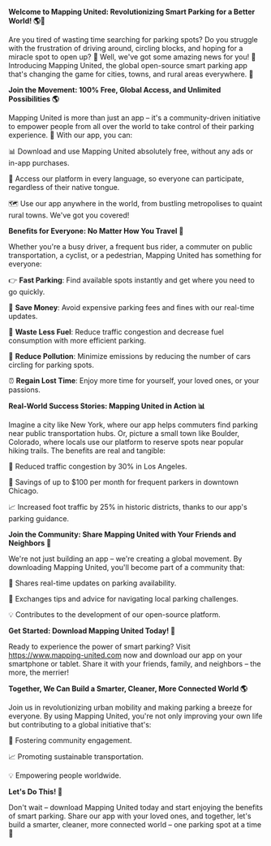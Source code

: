 **Welcome to Mapping United: Revolutionizing Smart Parking for a Better World! 🌎🚗**

Are you tired of wasting time searching for parking spots? Do you struggle with the frustration of driving around, circling blocks, and hoping for a miracle spot to open up? 🤯 Well, we've got some amazing news for you! 📣 Introducing Mapping United, the global open-source smart parking app that's changing the game for cities, towns, and rural areas everywhere. 🌟

**Join the Movement: 100% Free, Global Access, and Unlimited Possibilities 🌎**

Mapping United is more than just an app – it's a community-driven initiative to empower people from all over the world to take control of their parking experience. 🌈 With our app, you can:

📊 Download and use Mapping United absolutely free, without any ads or in-app purchases.

💬 Access our platform in every language, so everyone can participate, regardless of their native tongue.

🗺️ Use our app anywhere in the world, from bustling metropolises to quaint rural towns. We've got you covered!

**Benefits for Everyone: No Matter How You Travel 🚂**

Whether you're a busy driver, a frequent bus rider, a commuter on public transportation, a cyclist, or a pedestrian, Mapping United has something for everyone:

👉 **Fast Parking**: Find available spots instantly and get where you need to go quickly.

💸 **Save Money**: Avoid expensive parking fees and fines with our real-time updates.

🌟 **Waste Less Fuel**: Reduce traffic congestion and decrease fuel consumption with more efficient parking.

🌿 **Reduce Pollution**: Minimize emissions by reducing the number of cars circling for parking spots.

⏰ **Regain Lost Time**: Enjoy more time for yourself, your loved ones, or your passions.

**Real-World Success Stories: Mapping United in Action 📊**

Imagine a city like New York, where our app helps commuters find parking near public transportation hubs. Or, picture a small town like Boulder, Colorado, where locals use our platform to reserve spots near popular hiking trails. The benefits are real and tangible:

🌆 Reduced traffic congestion by 30% in Los Angeles.

💸 Savings of up to $100 per month for frequent parkers in downtown Chicago.

📈 Increased foot traffic by 25% in historic districts, thanks to our app's parking guidance.

**Join the Community: Share Mapping United with Your Friends and Neighbors 🌟**

We're not just building an app – we're creating a global movement. By downloading Mapping United, you'll become part of a community that:

💬 Shares real-time updates on parking availability.

👥 Exchanges tips and advice for navigating local parking challenges.

💡 Contributes to the development of our open-source platform.

**Get Started: Download Mapping United Today! 📲**

Ready to experience the power of smart parking? Visit https://www.mapping-united.com now and download our app on your smartphone or tablet. Share it with your friends, family, and neighbors – the more, the merrier!

**Together, We Can Build a Smarter, Cleaner, More Connected World 🌎**

Join us in revolutionizing urban mobility and making parking a breeze for everyone. By using Mapping United, you're not only improving your own life but contributing to a global initiative that's:

🌟 Fostering community engagement.

📈 Promoting sustainable transportation.

💡 Empowering people worldwide.

**Let's Do This! 🚀**

Don't wait – download Mapping United today and start enjoying the benefits of smart parking. Share our app with your loved ones, and together, let's build a smarter, cleaner, more connected world – one parking spot at a time 🌟